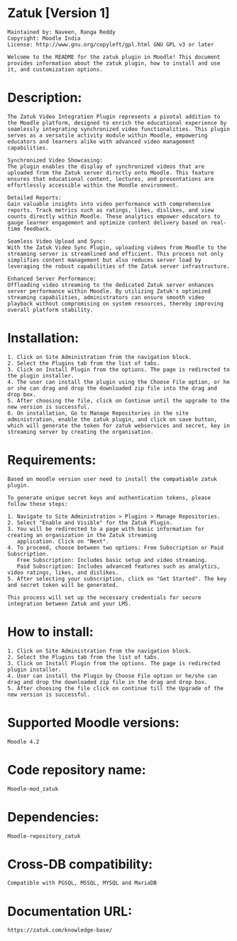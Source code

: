 # Zatuk [Version 1]

    Maintained by: Naveen, Ranga Reddy
    Copyright: Moodle India
    License: http://www.gnu.org/copyleft/gpl.html GNU GPL v3 or later

    Welcome to the README for the zatuk plugin in Moodle! This document provides information about the zatuk plugin, how to install and use it, and customization options.

# Description:

    The Zatuk Video Integration Plugin represents a pivotal addition to the Moodle platform, designed to enrich the educational experience by seamlessly integrating synchronized video functionalities. This plugin serves as a versatile activity module within Moodle, empowering educators and learners alike with advanced video management capabilities.

    Synchronized Video Showcasing:
    The plugin enables the display of synchronized videos that are uploaded from the Zatuk server directly onto Moodle. This feature ensures that educational content, lectures, and presentations are effortlessly accessible within the Moodle environment.

    Detailed Reports:
    Gain valuable insights into video performance with comprehensive reports. Track metrics such as ratings, likes, dislikes, and view counts directly within Moodle. These analytics empower educators to gauge learner engagement and optimize content delivery based on real-time feedback.

    Seamless Video Upload and Sync:
    With the Zatuk Video Sync Plugin, uploading videos from Moodle to the streaming server is streamlined and efficient. This process not only simplifies content management but also reduces server load by leveraging the robust capabilities of the Zatuk server infrastructure.

    Enhanced Server Performance:
    Offloading video streaming to the dedicated Zatuk server enhances server performance within Moodle. By utilizing Zatuk's optimized streaming capabilities, administrators can ensure smooth video playback without compromising on system resources, thereby improving overall platform stability.

# Installation:

    1. Click on Site Administration from the navigation block.
    2. Select the Plugins tab from the list of tabs.
    3. Click on Install Plugin from the options. The page is redirected to the plugin installer.
    4. The user can install the plugin using the Choose File option, or he or she can drag and drop the downloaded zip file into the drag and drop box.
    5. After choosing the file, click on Continue until the upgrade to the new version is successful.
    6. On installation, Go to Manage Repositories in the site administration, enable the zatuk plugin, and click on save button, which will generate the token for zatuk webservices and secret, key in streaming server by creating the organisation.

# Requirements:
    Based on moodle version user need to install the compatiable zatuk plugin.

    To generate unique secret keys and authentication tokens, please follow these steps:

    1. Navigate to Site Administration > Plugins > Manage Repositories.
    2. Select "Enable and Visible" for the Zatuk Plugin.
    3. You will be redirected to a page with basic information for creating an organization in the Zatuk streaming 
       application. Click on "Next".
    4. To proceed, choose between two options: Free Subscription or Paid Subscription.
       Free Subscription: Includes basic setup and video streaming.
       Paid Subscription: Includes advanced features such as analytics, video ratings, likes, and dislikes.
    5. After selecting your subscription, click on "Get Started". The key and secret token will be generated.
    
    This process will set up the necessary credentials for secure integration between Zatuk and your LMS.

# How to install:

    1. Click on Site Administration from the navigation block.
    2. Select the Plugins tab from the list of tabs.
    3. Click on Install Plugin from the options. The page is redirected plugin installer.
    4. User can install the Plugin by Choose File option or he/she can drag and drop the downloaded zip file in the drag and drop box.
    5. After choosing the file click on continue till the Upgrade of the new version is successful.

# Supported Moodle versions:
    Moodle 4.2

# Code repository name:
    Moodle-mod_zatuk

# Dependencies:
    Moodle-repository_zatuk

# Cross-DB compatibility:
    Compatible with PGSQL, MSSQL, MYSQL and MariaDB


# Documentation URL:
    https://zatuk.com/knowledge-base/
